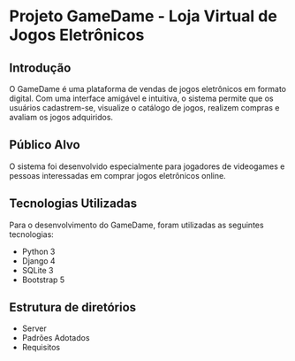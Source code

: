 # Projeto GameDame - Loja Virtual de Jogos Eletrônicos

## Introdução

O GameDame é uma plataforma de vendas de jogos eletrônicos em formato digital. Com uma interface amigável e intuitiva, o sistema permite que os usuários cadastrem-se, visualize o catálogo de jogos, realizem compras e avaliam os jogos adquiridos.

## Público Alvo

O sistema foi desenvolvido especialmente para jogadores de videogames e pessoas interessadas em comprar jogos eletrônicos online.

## Tecnologias Utilizadas

Para o desenvolvimento do GameDame, foram utilizadas as seguintes tecnologias:

- Python 3
- Django 4
- SQLite 3
- Bootstrap 5

## Estrutura de diretórios

- Server
- Padrões Adotados
- Requisitos
